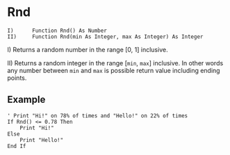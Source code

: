 <!--math-->
Rnd
===

```eppabasic
I)      Function Rnd() As Number
II)     Function Rnd(min As Integer, max As Integer) As Integer
```

I) Returns a random number in the range [0, 1] inclusive.

II) Returns a random integer in the range [`min`, `max`] inclusive. In other words any number between `min` and `max` is possible return value including ending points.

Example
---------
```eppabasic
' Print "Hi!" on 78% of times and "Hello!" on 22% of times
If Rnd() <= 0.78 Then
    Print "Hi!"
Else
    Print "Hello!"
End If
```

